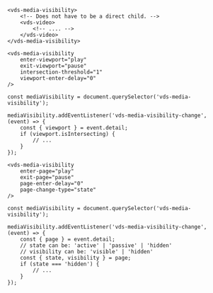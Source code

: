 <script>
import Docs from './_Docs.md';
</script>

<Docs>

<!--
	------------------------------------------------------------------------------
	Viewport Visibility
	------------------------------------------------------------------------------
-->

```html:copy:slot=usage
<vds-media-visibility>
	<!-- Does not have to be a direct child. -->
	<vds-video>
		<!-- .... -->
	</vds-video>
</vds-media-visibility>
```

```html:copy:slot=viewport-actions
<vds-media-visibility
	enter-viewport="play"
	exit-viewport="pause"
	intersection-threshold="1"
	viewport-enter-delay="0"
/>
```

```js:copy-highlight:slot=viewport-visibility-change{3-8}
const mediaVisibility = document.querySelector('vds-media-visibility');

mediaVisibility.addEventListener('vds-media-visibility-change', (event) => {
	const { viewport } = event.detail;
	if (viewport.isIntersecting) {
		// ...
	}
});
```

<!--
	------------------------------------------------------------------------------
	Page Visibility
	------------------------------------------------------------------------------
-->

```html:copy:slot=page-actions
<vds-media-visibility
	enter-page="play"
	exit-page="pause"
	page-enter-delay="0"
	page-change-type="state"
/>
```

```js:copy-highlight:slot=page-visibility-change{3-11}
const mediaVisibility = document.querySelector('vds-media-visibility');

mediaVisibility.addEventListener('vds-media-visibility-change', (event) => {
	const { page } = event.detail;
	// state can be: 'active' | 'passive' | 'hidden'
	// visibility can be: 'visible' | 'hidden'
	const { state, visibility } = page;
	if (state === 'hidden') {
		// ...
	}
});
```

</Docs>
